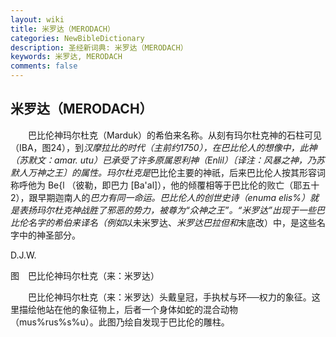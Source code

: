 ```yaml
---
layout: wiki
title: 米罗达（MERODACH）
categories: NewBibleDictionary
description: 圣经新词典: 米罗达（MERODACH）
keywords: 米罗达, MERODACH
comments: false
---
```


## 米罗达（MERODACH）

　　巴比伦神玛尔杜克（Marduk）的希伯来名称。从刻有玛尔杜克神的石柱可见（IBA，图24），到*汉摩拉比的时代（主前约1750），在巴比伦人的想像中，此神（苏默文：amar. utu）已承受了许多原属恩利神（Enlil）〔译注：风暴之神，乃苏默人万神之王〕的属性。玛尔杜克是*巴比伦主要的神祇，后来巴比伦人按其形容词称呼他为 Be{l （彼勒，即巴力 [Ba'al]），他的倾覆相等于巴比伦的败亡（耶五十2），跟早期迦南人的*巴力有同一命运。巴比伦人的创世史诗（enuma elis%）就是表扬玛尔杜克神战胜了邪恶的势力，被尊为“众神之王”。“米罗达”出现于一些巴比伦名字的希伯来译名（例如*以未米罗达、*米罗达巴拉但和*末底改）中，是这些名字中的神圣部分。

D.J.W.

图　巴比伦神玛尔杜克（来：米罗达）

　　巴比伦神玛尔杜克（来：米罗达）头戴皇冠，手执杖与环──权力的象征。这里描绘他站在他的象征物上，后者一个身体如蛇的混合动物（mus%rus%s%u）。此图乃绘自发现于巴比伦的雕柱。








